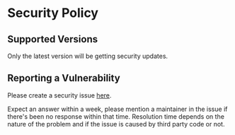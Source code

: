 # Security Policy

## Supported Versions

Only the latest version will be getting security updates.

## Reporting a Vulnerability

Please create a security issue [here](https://github.com/henrikwidlund/unfoldedcircle-adbtv/issues/new/choose).

Expect an answer within a week, please mention a maintainer in the issue if there's been no response within that time.
Resolution time depends on the nature of the problem and if the issue is caused by third party code or not.